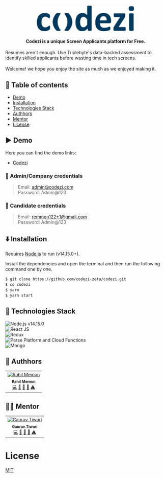 <!-- <h1 align="center">Codezi</h1>-->
<p align="center">
        <img src="./src/logo.svg" height="80">
        <h4 align="center">Codezi is a unique Screen Applicants platform for Free.</h4>

Resumes aren't enough. Use Triplebyte's data-backed assessment to identify skilled applicants before wasting time in tech screens. <br /> <br />
Welcome! we hope you enjoy the site as much as we enjoyed making it. <br/>
</p>

## 🏢 Table of contents

-  [Demo](#%EF%B8%8F-demo)
-  [Installation](#%EF%B8%8F-installation)
-  [Technologies Stack](#-technologies-stack)
-  [Authhors](#-authhors)
-  [Mentor](#-mentor)
-  [License](#license)
<!-- -  [Screenshots](#-screenshots) -->

## ▶️ Demo

Here you can find the demo links:

-  [Codezi](https://wizardly-brahmagupta-842dc6.netlify.app/)

### 👮‍ Admin/Company credentials

> Email: admin@codezi.com<br/>
> Password: Admin@123<br/>

### 👮‍ Candidate credentials

> Email: remmon122+1@gmail.com<br/>
> Password: Admin@123<br/>


## ⬇️ Installation

Requires [Node.js](https://nodejs.org/) to run (v14.15.0+).

Install the dependencies and open the terminal and then run the following command one by one.

```sh
$ git clone https://github.com/codezi-zeta/codezi.git
$ cd codezi
$ yarm
$ yarn start
```

## 🚀 Technologies Stack

![Node.js **v14.15.0**](https://img.shields.io/badge/Netlify-00C7B7?style=for-the-badge&logo=netlify&logoColor=white)\
![React JS](https://img.shields.io/badge/React-20232A?style=for-the-badge&logo=react&logoColor=61DAFB)\
![Redux](https://img.shields.io/badge/Redux-593D88?style=for-the-badge&logo=redux&logoColor=white)\
![Parse Platform and Cloud Functions](https://img.shields.io/badge/Parse--Platform--and--Cloud--Functions-0081AA?style=for-the-badge&logo=Formik&logoColor=white)\
![Mongo](https://img.shields.io/badge/MongoDB-4EA94B?style=for-the-badge&logo=mongodb&logoColor=white)


## 👱 Authhors

<!-- ALL-CONTRIBUTORS-LIST:START - Do not remove or modify this section -->
<!-- prettier-ignore -->
<table>
  <tr>
     <td align="center"><a href="https://www.linkedin.com/in/rahil-memon-22221bb1"><img src="https://avatars.githubusercontent.com/u/13727755?v=4" width="80px;" alt="Rahil Memon"/><br /><sub><b>Rahil Memon</b></sub></a><br /><a href="https://github.com/codezi-zeta/codezi/commits?author=codezi-zeta" title="Code">💻</a> <a href="https://github.com/codezi-zeta/codezi/commits?author=codezi-zeta" title="Documentation">📖</a> <a href="https://github.com/codezi-zeta/codezi/commits?author=codezi-zeta" title="Ideas, Planning, & Feedback">🤔</a> <a href="https://github.com/codezi-zeta/codezi/commits?author=codezi-zeta" title="Reviewed Pull Requests">👀</a> <a href="https://github.com/codezi-zeta/codezi/commits?author=codezi-zeta" title="Tests">⚠️</a></td>
  </tr>  
</table>

## 👨‍🏫 Mentor

<table>
  <tr>
     <td align="center"><a href="https://www.linkedin.com/in/gaurav-tiwari-b925b526/"><img src="https://media-exp1.licdn.com/dms/image/C5603AQFnvaEK2UWQCw/profile-displayphoto-shrink_400_400/0/1595056828667?e=1641427200&v=beta&t=nlIllJCCfE6TeuvW6MgTZZnoYKqbNBGFEJJf2f3yCmg" width="80px;" alt="Gaurav Tiwari"/><br /><sub><b>Gaurav Tiwari</b></sub></a><br /><a href="https://github.com/codezi-zeta/codezi/commits?author=codezi-zeta" title="Code">💻</a> <a href="https://github.com/codezi-zeta/codezi/commits?author=codezi-zeta" title="Documentation">📖</a> <a href="https://github.com/codezi-zeta/codezi/commits?author=codezi-zeta" title="Ideas, Planning, & Feedback">🤔</a> <a href="https://github.com/codezi-zeta/codezi/commits?author=codezi-zeta" title="Reviewed Pull Requests">👀</a> <a href="https://github.com/codezi-zeta/codezi/commits?author=codezi-zeta" title="Tests">⚠️</a></td>
  </tr>  
</table>


# License

[MIT](https://opensource.org/licenses/MIT)

<!-- ## 😄 Screenshots
<p>
<img src="./home.png" align="center" height="200">
</p> -->
<!-- ![Image of Codezi](./home.png) -->


